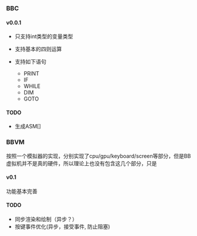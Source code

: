 ### BBC 

#### v0.0.1
* 只支持int类型的变量类型
  
* 支持基本的四则运算

* 支持如下语句
  * PRINT 
  * IF
  * WHILE
  * DIM
  * GOTO
  
#### TODO
* 生成ASM[]
    
    
### BBVM

按照一个模拟器的实现，分别实现了cpu/gpu/keyboard/screen等部分，但是BB虚拟机并不是真的硬件，所以理论上也没有包含这几个部分，只是

#### v0.1
功能基本完善



#### TODO
* 同步渲染和绘制（异步？）
* 按键事件优化(异步，接受事件, 防止阻塞)